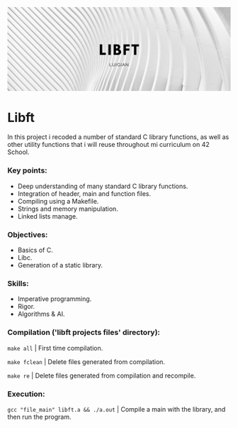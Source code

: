 ![](resources/images/libft_banner.png)

# Libft

In this project i recoded a number of standard C library functions, as well as other utility functions that i will reuse throughout mi curriculum on 42 School.

### Key points:

* Deep understanding of many standard C library functions.
* Integration of header, main and function files.
* Compiling using a Makefile.
* Strings and memory manipulation.
* Linked lists manage.

### Objectives:

* Basics of C.
* Libc.
* Generation of a static library.

### Skills:

* Imperative programming.
* Rigor.
* Algorithms & AI.

### Compilation ('libft projects files' directory):

`make all` | First time compilation.

`make fclean` | Delete files generated from compilation.

`make re` | Delete files generated from compilation and recompile.

### Execution:

`gcc "file_main" libft.a && ./a.out` | Compile a main with the library, and then run the program.
